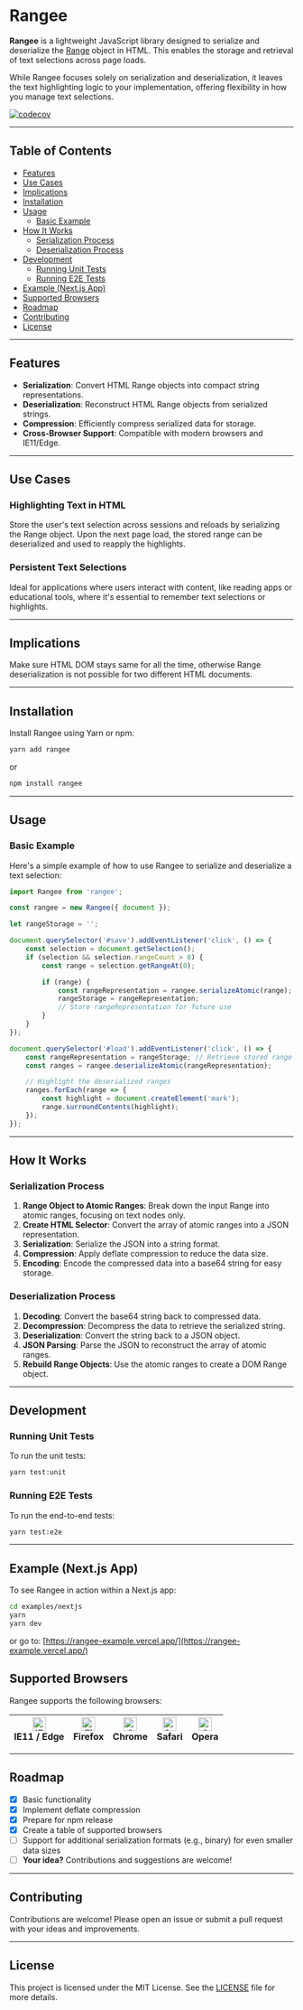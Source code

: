 # Rangee

**Rangee** is a lightweight JavaScript library designed to serialize and deserialize the [Range](https://developer.mozilla.org/en-US/docs/Web/API/Range) object in HTML. This enables the storage and retrieval of text selections across page loads.

While Rangee focuses solely on serialization and deserialization, it leaves the text highlighting logic to your implementation, offering flexibility in how you manage text selections.

[![codecov](https://codecov.io/gh/LukasRada/rangee/branch/master/graph/badge.svg?token=3R33NFKKID)](https://codecov.io/gh/LukasRada/rangee)

---

## Table of Contents

-   [Features](#features)
-   [Use Cases](#use-cases)
-   [Implications](#implications)
-   [Installation](#installation)
-   [Usage](#usage)
    -   [Basic Example](#basic-example)
-   [How It Works](#how-it-works)
    -   [Serialization Process](#serialization-process)
    -   [Deserialization Process](#deserialization-process)
-   [Development](#development)
    -   [Running Unit Tests](#running-unit-tests)
    -   [Running E2E Tests](#running-e2e-tests)
-   [Example (Next.js App)](#example-nextjs-app)
-   [Supported Browsers](#supported-browsers)
-   [Roadmap](#roadmap)
-   [Contributing](#contributing)
-   [License](#license)

---

## Features

-   **Serialization**: Convert HTML Range objects into compact string representations.
-   **Deserialization**: Reconstruct HTML Range objects from serialized strings.
-   **Compression**: Efficiently compress serialized data for storage.
-   **Cross-Browser Support**: Compatible with modern browsers and IE11/Edge.

---

## Use Cases

### Highlighting Text in HTML

Store the user's text selection across sessions and reloads by serializing the Range object. Upon the next page load, the stored range can be deserialized and used to reapply the highlights.

### Persistent Text Selections

Ideal for applications where users interact with content, like reading apps or educational tools, where it's essential to remember text selections or highlights.

---

## Implications
Make sure HTML DOM stays same for all the time, otherwise Range deserialization is not possible for two different HTML documents.

---
## Installation

Install Rangee using Yarn or npm:

```bash
yarn add rangee
```

or

```bash
npm install rangee
```

---

## Usage

### Basic Example

Here's a simple example of how to use Rangee to serialize and deserialize a text selection:

```javascript
import Rangee from 'rangee';

const rangee = new Rangee({ document });

let rangeStorage = '';

document.querySelector('#save').addEventListener('click', () => {
    const selection = document.getSelection();
    if (selection && selection.rangeCount > 0) {
        const range = selection.getRangeAt(0);

        if (range) {
            const rangeRepresentation = rangee.serializeAtomic(range);
            rangeStorage = rangeRepresentation;
            // Store rangeRepresentation for future use
        }
    }
});

document.querySelector('#load').addEventListener('click', () => {
    const rangeRepresentation = rangeStorage; // Retrieve stored range representation
    const ranges = rangee.deserializeAtomic(rangeRepresentation);

    // Highlight the deserialized ranges
    ranges.forEach(range => {
        const highlight = document.createElement('mark');
        range.surroundContents(highlight);
    });
});
```

---

## How It Works

### Serialization Process

1. **Range Object to Atomic Ranges**: Break down the input Range into atomic ranges, focusing on text nodes only.
2. **Create HTML Selector**: Convert the array of atomic ranges into a JSON representation.
3. **Serialization**: Serialize the JSON into a string format.
4. **Compression**: Apply deflate compression to reduce the data size.
5. **Encoding**: Encode the compressed data into a base64 string for easy storage.

### Deserialization Process

1. **Decoding**: Convert the base64 string back to compressed data.
2. **Decompression**: Decompress the data to retrieve the serialized string.
3. **Deserialization**: Convert the string back to a JSON object.
4. **JSON Parsing**: Parse the JSON to reconstruct the array of atomic ranges.
5. **Rebuild Range Objects**: Use the atomic ranges to create a DOM Range object.

---

## Development

### Running Unit Tests

To run the unit tests:

```bash
yarn test:unit
```

### Running E2E Tests

To run the end-to-end tests:

```bash
yarn test:e2e
```

---

## Example (Next.js App)

To see Rangee in action within a Next.js app:

```bash
cd examples/nextjs
yarn
yarn dev
```

or go to: [https://rangee-example.vercel.app/](https://rangee-example.vercel.app/)

## Supported Browsers

Rangee supports the following browsers:

<table class="rich-diff-level-zero"> 
<thead class="rich-diff-level-one"> 
<tr> 
<th><a href="http://godban.github.io/browsers-support-badges/" rel="nofollow"><img src="https://raw.githubusercontent.com/alrra/browser-logos/master/src/edge/edge_48x48.png" alt="IE / Edge" width="24px" height="24px" style="max-width:100%;"></a><br>IE11 / Edge</th> 
<th><a href="http://godban.github.io/browsers-support-badges/" rel="nofollow"><img src="https://raw.githubusercontent.com/alrra/browser-logos/master/src/firefox/firefox_48x48.png" alt="Firefox" width="24px" height="24px" style="max-width:100%;"></a><br>Firefox</th> 
<th><a href="http://godban.github.io/browsers-support-badges/" rel="nofollow"><img src="https://raw.githubusercontent.com/alrra/browser-logos/master/src/chrome/chrome_48x48.png" alt="Chrome" width="24px" height="24px" style="max-width:100%;"></a><br>Chrome</th> 
<th><a href="http://godban.github.io/browsers-support-badges/" rel="nofollow"><img src="https://raw.githubusercontent.com/alrra/browser-logos/master/src/safari/safari_48x48.png" alt="Safari" width="24px" height="24px" style="max-width:100%;"></a><br>Safari</th> 
<th><a href="http://godban.github.io/browsers-support-badges/" rel="nofollow"><img src="https://raw.githubusercontent.com/alrra/browser-logos/master/src/opera/opera_48x48.png" alt="Opera" width="24px" height="24px" style="max-width:100%;"></a><br>Opera</th> 
</tr> 
</thead> 
</table>

---

## Roadmap

-   [x] Basic functionality
-   [x] Implement deflate compression
-   [x] Prepare for npm release
-   [x] Create a table of supported browsers
-   [ ] Support for additional serialization formats (e.g., binary) for even smaller data sizes
-   [ ] **Your idea?** Contributions and suggestions are welcome!

---

## Contributing

Contributions are welcome! Please open an issue or submit a pull request with your ideas and improvements.

---

## License

This project is licensed under the MIT License. See the [LICENSE](./LICENSE) file for more details.
